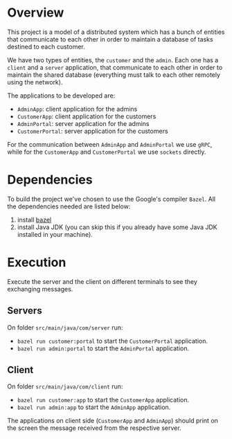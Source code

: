 # Overview

This project is a model of a distributed system which has a bunch of entities that communicate to each other in order to maintain a database of tasks destined to each customer.

We have two types of entities, the `customer` and the `admin`. Each one has a `client` and a `server` application, that communicate to each other in order to maintain the shared database (everything must talk to each other remotely using the network).

The applications to be developed are:
- `AdminApp`: client application for the admins
- `CustomerApp`: client application for the customers
- `AdminPortal`: server application for the admins
- `CustomerPortal`: server application for the customers

For the communication between `AdminApp` and `AdminPortal` we use `gRPC`, while for the `CustomerApp` and `CustomerPortal` we use `sockets` directly.

# Dependencies

To build the project we've chosen to use the Google's compiler `Bazel`. All the dependencies needed are listed below:

1. install [bazel](https://docs.bazel.build/versions/main/install.html)
2. install Java JDK (you can skip this if you already have some Java JDK installed in your machine).

# Execution

Execute the server and the client on different terminals to see they exchanging messages.

## Servers
On folder `src/main/java/com/server` run:
- `bazel run customer:portal` to start the `CustomerPortal` application.
- `bazel run admin:portal` to start the `AdminPortal` application.

## Client
On folder `src/main/java/com/client` run:
- `bazel run customer:app` to start the `CustomerApp` application.
- `bazel run admin:app` to start the `AdminApp` application.

The applications on client side (`CustomerApp` and `AdminApp`) should print on the screen the message received from the respective server.
